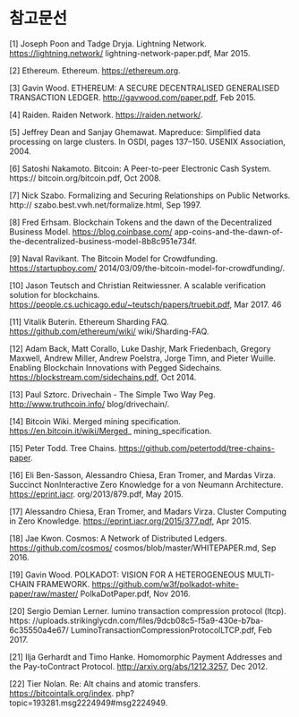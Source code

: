 # 참고문선

[1] Joseph Poon and Tadge Dryja. Lightning Network. https://lightning.network/
lightning-network-paper.pdf, Mar 2015.

[2] Ethereum. Ethereum. https://ethereum.org.

[3] Gavin Wood. ETHEREUM: A SECURE DECENTRALISED GENERALISED
TRANSACTION LEDGER. http://gavwood.com/paper.pdf, Feb 2015.

[4] Raiden. Raiden Network. https://raiden.network/.

[5] Jeffrey Dean and Sanjay Ghemawat. Mapreduce: Simplified data processing on large
clusters. In OSDI, pages 137–150. USENIX Association, 2004.

[6] Satoshi Nakamoto. Bitcoin: A Peer-to-peer Electronic Cash System. https://
bitcoin.org/bitcoin.pdf, Oct 2008.

[7] Nick Szabo. Formalizing and Securing Relationships on Public Networks. http://
szabo.best.vwh.net/formalize.html, Sep 1997.

[8] Fred Erhsam. Blockchain Tokens and the dawn of the Decentralized
Business Model. https://blog.coinbase.com/
app-coins-and-the-dawn-of-the-decentralized-business-model-8b8c951e734f.

[9] Naval Ravikant. The Bitcoin Model for Crowdfunding. https://startupboy.com/
2014/03/09/the-bitcoin-model-for-crowdfunding/.

[10] Jason Teutsch and Christian Reitwiessner. A scalable verification solution for
blockchains. https://people.cs.uchicago.edu/~teutsch/papers/truebit.pdf,
Mar 2017.
46

[11] Vitalik Buterin. Ethereum Sharding FAQ. https://github.com/ethereum/wiki/
wiki/Sharding-FAQ.

[12] Adam Back, Matt Corallo, Luke Dashjr, Mark Friedenbach, Gregory Maxwell, Andrew
Miller, Andrew Poelstra, Jorge Timn, and Pieter Wuille. Enabling Blockchain Innovations
with Pegged Sidechains. https://blockstream.com/sidechains.pdf, Oct
2014.

[13] Paul Sztorc. Drivechain - The Simple Two Way Peg. http://www.truthcoin.info/
blog/drivechain/.

[14] Bitcoin Wiki. Merged mining specification. https://en.bitcoin.it/wiki/Merged_
mining_specification.

[15] Peter Todd. Tree Chains. https://github.com/petertodd/tree-chains-paper.

[16] Eli Ben-Sasson, Alessandro Chiesa, Eran Tromer, and Mardas Virza. Succinct NonInteractive
Zero Knowledge for a von Neumann Architecture. https://eprint.iacr.
org/2013/879.pdf, May 2015.

[17] Alessandro Chiesa, Eran Tromer, and Madars Virza. Cluster Computing in Zero
Knowledge. https://eprint.iacr.org/2015/377.pdf, Apr 2015.

[18] Jae Kwon. Cosmos: A Network of Distributed Ledgers. https://github.com/cosmos/
cosmos/blob/master/WHITEPAPER.md, Sep 2016.

[19] Gavin Wood. POLKADOT: VISION FOR A HETEROGENEOUS MULTI-CHAIN
FRAMEWORK. https://github.com/w3f/polkadot-white-paper/raw/master/
PolkaDotPaper.pdf, Nov 2016.

[20] Sergio Demian Lerner. lumino transaction compression protocol (ltcp). https:
//uploads.strikinglycdn.com/files/9dcb08c5-f5a9-430e-b7ba-6c35550a4e67/
LuminoTransactionCompressionProtocolLTCP.pdf, Feb 2017.

[21] Ilja Gerhardt and Timo Hanke. Homomorphic Payment Addresses and the Pay-toContract
Protocol. http://arxiv.org/abs/1212.3257, Dec 2012.

[22] Tier Nolan. Re: Alt chains and atomic transfers. https://bitcointalk.org/index.
php?topic=193281.msg2224949#msg2224949.
